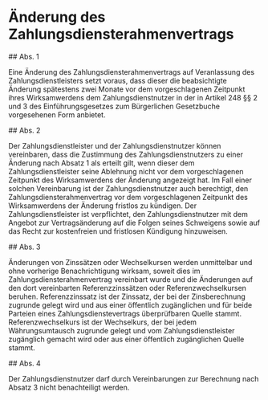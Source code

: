 # Änderung des Zahlungsdiensterahmenvertrags



\#\# Abs. 1

 Eine Änderung des Zahlungsdiensterahmenvertrags auf Veranlassung des Zahlungsdienstleisters setzt voraus, dass dieser die beabsichtigte Änderung spätestens zwei Monate vor dem vorgeschlagenen Zeitpunkt ihres Wirksamwerdens dem Zahlungsdienstnutzer in der in Artikel 248 §§ 2 und 3 des Einführungsgesetzes zum Bürgerlichen Gesetzbuche vorgesehenen Form anbietet.

\#\# Abs. 2

 Der Zahlungsdienstleister und der Zahlungsdienstnutzer können vereinbaren, dass die Zustimmung des Zahlungsdienstnutzers zu einer Änderung nach Absatz 1 als erteilt gilt, wenn dieser dem Zahlungsdienstleister seine Ablehnung nicht vor dem vorgeschlagenen Zeitpunkt des Wirksamwerdens der Änderung angezeigt hat. Im Fall einer solchen Vereinbarung ist der Zahlungsdienstnutzer auch berechtigt, den Zahlungsdiensterahmenvertrag vor dem vorgeschlagenen Zeitpunkt des Wirksamwerdens der Änderung fristlos zu kündigen. Der Zahlungsdienstleister ist verpflichtet, den Zahlungsdienstnutzer mit dem Angebot zur Vertragsänderung auf die Folgen seines Schweigens sowie auf das Recht zur kostenfreien und fristlosen Kündigung hinzuweisen.

\#\# Abs. 3

 Änderungen von Zinssätzen oder Wechselkursen werden unmittelbar und ohne vorherige Benachrichtigung wirksam, soweit dies im Zahlungsdiensterahmenvertrag vereinbart wurde und die Änderungen auf den dort vereinbarten Referenzzinssätzen oder Referenzwechselkursen beruhen. Referenzzinssatz ist der Zinssatz, der bei der Zinsberechnung zugrunde gelegt wird und aus einer öffentlich zugänglichen und für beide Parteien eines Zahlungsdienstevertrags überprüfbaren Quelle stammt. Referenzwechselkurs ist der Wechselkurs, der bei jedem Währungsumtausch zugrunde gelegt und vom Zahlungsdienstleister zugänglich gemacht wird oder aus einer öffentlich zugänglichen Quelle stammt.

\#\# Abs. 4

 Der Zahlungsdienstnutzer darf durch Vereinbarungen zur Berechnung nach Absatz 3 nicht benachteiligt werden. 

